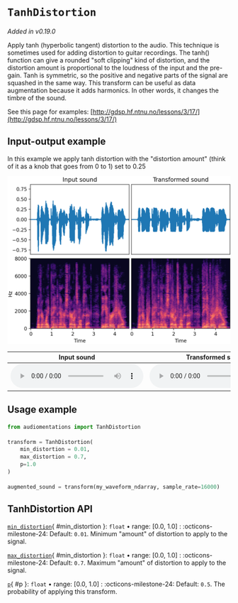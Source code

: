 # `TanhDistortion`

_Added in v0.19.0_

Apply tanh (hyperbolic tangent) distortion to the audio. This technique is sometimes
used for adding distortion to guitar recordings. The tanh() function can give a rounded
"soft clipping" kind of distortion, and the distortion amount is proportional to the
loudness of the input and the pre-gain. Tanh is symmetric, so the positive and
negative parts of the signal are squashed in the same way. This transform can be
useful as data augmentation because it adds harmonics. In other words, it changes
the timbre of the sound.

See this page for examples: [http://gdsp.hf.ntnu.no/lessons/3/17/](http://gdsp.hf.ntnu.no/lessons/3/17/)

## Input-output example

In this example we apply tanh distortion with the "distortion amount" (think of it as a knob that goes from 0 to 1) set to 0.25

![Input-output waveforms and spectrograms](TanhDistortion.webp)

| Input sound                                                                             | Transformed sound                                                                             |
|-----------------------------------------------------------------------------------------|-----------------------------------------------------------------------------------------------|
| <audio controls><source src="../TanhDistortion_input.flac" type="audio/flac"></audio> | <audio controls><source src="../TanhDistortion_transformed.flac" type="audio/flac"></audio> |

## Usage example

```python
from audiomentations import TanhDistortion

transform = TanhDistortion(
    min_distortion = 0.01,
    max_distortion = 0.7,
    p=1.0
)

augmented_sound = transform(my_waveform_ndarray, sample_rate=16000)
```

## TanhDistortion API

[`min_distortion`](#min_distortion){ #min_distortion }: `float` • range: [0.0, 1.0]
:   :octicons-milestone-24: Default: `0.01`. Minimum "amount" of distortion to apply to the signal.

[`max_distortion`](#min_distortion){ #min_distortion }: `float` • range: [0.0, 1.0]
:   :octicons-milestone-24: Default: `0.7`. Maximum "amount" of distortion to apply to the signal.

[`p`](#p){ #p }: `float` • range: [0.0, 1.0]
:   :octicons-milestone-24: Default: `0.5`. The probability of applying this transform.
